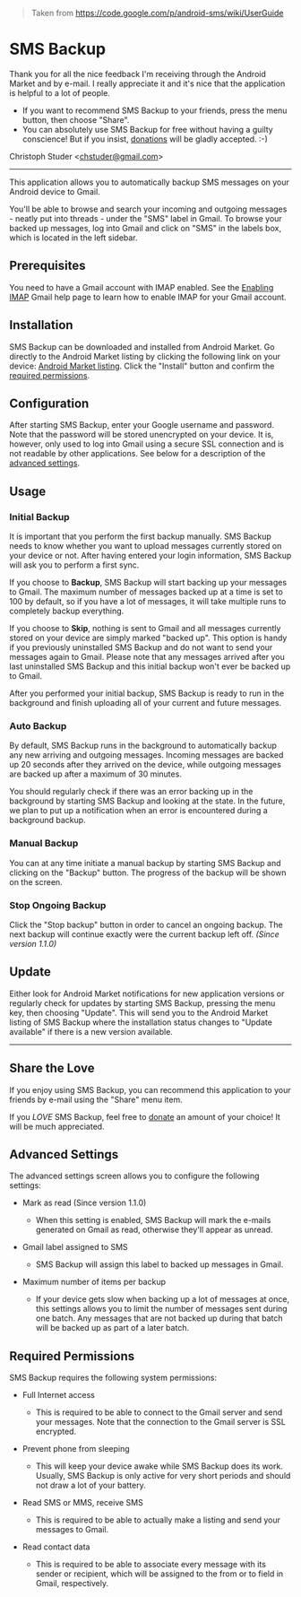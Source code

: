 > Taken from https://code.google.com/p/android-sms/wiki/UserGuide

# SMS Backup

Thank you for all the nice feedback I'm receiving through the Android Market and by e-mail. I really appreciate it and it's nice that the application is helpful to a lot of people.

- If you want to recommend SMS Backup to your friends, press the menu button, then choose "Share".
- You can absolutely use SMS Backup for free without having a guilty conscience! But if you insist, [donations](https://www.paypal.com/cgi-bin/webscr?cmd=_donations&business=2T5U5ZFKAVYBG&lc=CH&item_name=SMS%20Backup&item_number=android%2dsms&currency_code=EUR&bn=PP%2dDonationsBF%3abtn_donate_LG%2egif%3aNonHosted) will be gladly accepted. :-)

Christoph Studer <[chstuder@gmail.com](chstuder@gmail.com)>

---

This application allows you to automatically backup SMS messages on your Android device to Gmail.

You'll be able to browse and search your incoming and outgoing messages - neatly put into threads - under the "SMS" label in Gmail. To browse your backed up messages, log into Gmail and click on "SMS" in the labels box, which is located in the left sidebar.

## Prerequisites

You need to have a Gmail account with IMAP enabled. See the [Enabling IMAP](http://mail.google.com/support/bin/answer.py?hl=en&answer=77695) Gmail help page to learn how to enable IMAP for your Gmail account.

## Installation

SMS Backup can be downloaded and installed from Android Market. Go directly to the Android Market listing by clicking the following link on your device: [Android Market listing](http://market.android.com/search?q=pname:tv.studer.smssync). Click the "Install" button and confirm the [required permissions](#Required_Permissions).

## Configuration

After starting SMS Backup, enter your Google username and password. Note that the password will be stored unencrypted on your device. It is, however, only used to log into Gmail using a secure SSL connection and is not readable by other applications. See below for a description of the [advanced settings](#Advanced_Settings).

## Usage

### Initial Backup

It is important that you perform the first backup manually. SMS Backup needs to know whether you want to upload messages currently stored on your device or not. After having entered your login information, SMS Backup will ask you to perform a first sync.

If you choose to **Backup**, SMS Backup will start backing up your messages to Gmail. The maximum number of messages backed up at a time is set to 100 by default, so if you have a lot of messages, it will take multiple runs to completely backup everything.

If you choose to **Skip**, nothing is sent to Gmail and all messages currently stored on your device are simply marked "backed up". This option is handy if you previously uninstalled SMS Backup and do not want to send your messages again to Gmail. Please note that any messages arrived after you last uninstalled SMS Backup and this initial backup won't ever be backed up to Gmail.

After you performed your initial backup, SMS Backup is ready to run in the background and finish uploading all of your current and future messages.

### Auto Backup

By default, SMS Backup runs in the background to automatically backup any new arriving and outgoing messages. Incoming messages are backed up 20 seconds after they arrived on the device, while outgoing messages are backed up after a maximum of 30 minutes.

You should regularly check if there was an error backing up in the background by starting SMS Backup and looking at the state. In the future, we plan to put up a notification when an error is encountered during a background backup.

### Manual Backup

You can at any time initiate a manual backup by starting SMS Backup and clicking on the "Backup" button. The progress of the backup will be shown on the screen.

### Stop Ongoing Backup

Click the "Stop backup" button in order to cancel an ongoing backup. The next backup will continue exactly were the current backup left off. *(Since version 1.1.0)*

## Update

Either look for Android Market notifications for new application versions or regularly check for updates by starting SMS Backup, pressing the menu key, then choosing "Update". This will send you to the Android Market listing of SMS Backup where the installation status changes to "Update available" if there is a new version available.

---

## Share the Love

If you enjoy using SMS Backup, you can recommend this application to your friends by e-mail using the "Share" menu item.

If you *LOVE* SMS Backup, feel free to [donate](https://www.paypal.com/cgi-bin/webscr?cmd=_donations&business=2T5U5ZFKAVYBG&lc=CH&item_name=SMS%20Backup&item_number=android%2dsms&currency_code=EUR&bn=PP%2dDonationsBF%3abtn_donate_LG%2egif%3aNonHosted) an amount of your choice! It will be much appreciated.

## Advanced Settings

The advanced settings screen allows you to configure the following settings:

- Mark as read (Since version 1.1.0)

  - When this setting is enabled, SMS Backup will mark the e-mails generated on Gmail as read, otherwise they'll appear as unread.

- Gmail label assigned to SMS

  - SMS Backup will assign this label to backed up messages in Gmail.

- Maximum number of items per backup

  - If your device gets slow when backing up a lot of messages at once, this settings allows you to limit the number of messages sent during one batch. Any messages that are not backed up during that batch will be backed up as part of a later batch.

## Required Permissions

SMS Backup requires the following system permissions:

- Full Internet access

  - This is required to be able to connect to the Gmail server and send your messages. Note that the connection to the Gmail server is SSL encrypted.

- Prevent phone from sleeping

  - This will keep your device awake while SMS Backup does its work. Usually, SMS Backup is only active for very short periods and should not draw a lot of your battery.

- Read SMS or MMS, receive SMS

  - This is required to be able to actually make a listing and send your messages to Gmail.

- Read contact data

  - This is required to be able to associate every message with its sender or recipient, which will be assigned to the from or to field in Gmail, respectively.

